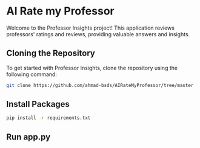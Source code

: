 # AI Rate my Professor

Welcome to the Professor Insights project! This application reviews professors' ratings and reviews, providing valuable answers and insights.

## Cloning the Repository

To get started with Professor Insights, clone the repository using the following command:

```bash
git clone https://github.com/ahmad-bsds/AIRateMyProfessor/tree/master
```

## Install Packages

```bash
pip install -r requirements.txt
```

## Run app.py


